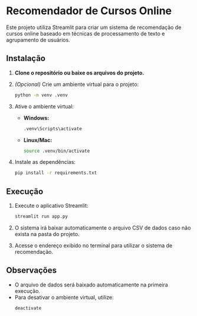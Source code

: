 # Recomendador de Cursos Online

Este projeto utiliza Streamlit para criar um sistema de recomendação de cursos online baseado em técnicas de processamento de texto e agrupamento de usuários.

## Instalação

1. **Clone o repositório ou baixe os arquivos do projeto.**

2. *(Opcional)* Crie um ambiente virtual para o projeto:
   ```sh
   python -m venv .venv
   ```

3. Ative o ambiente virtual:
   - **Windows:**
     ```sh
     .venv\Scripts\activate
     ```
   - **Linux/Mac:**
     ```sh
     source .venv/bin/activate
     ```

4. Instale as dependências:
   ```sh
   pip install -r requirements.txt
   ```

## Execução

1. Execute o aplicativo Streamlit:
   ```sh
   streamlit run app.py
   ```

2. O sistema irá baixar automaticamente o arquivo CSV de dados caso não exista na pasta do projeto.

3. Acesse o endereço exibido no terminal para utilizar o sistema de recomendação.

## Observações

- O arquivo de dados será baixado automaticamente na primeira execução.
- Para desativar o ambiente virtual, utilize:
  ```sh
  deactivate